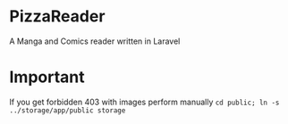 # PizzaReader
A Manga and Comics reader written in Laravel

# Important
If you get forbidden 403 with images perform manually `cd public; ln -s ../storage/app/public storage`

